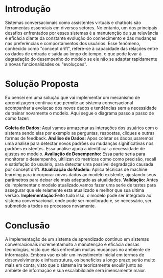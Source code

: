 # Introdução
Sistemas conversacionais como assistentes virtuais e chatbots são ferramentas essenciais em diversos setores. No entanto, um dos principais desafios enfrentados por esses sistemas é a manutenção de sua relevância e eficácia diante da constante evolução do conhecimento e das mudanças nas preferências e comportamentos dos usuários. Esse fenômeno, conhecido como "concept drift", refere-se à capacidade das relações  entre os dados de entrada e saída ao longo do tempo, o que pode levar à degradação do desempenho do modelo se ele não se adaptar rapidamente a novas funcionalidades ou "evoluçoes".

# Solução Proposta
Eu pensei em uma solução que vai implementar um mecanismo de aprendizagem contínua que permite ao sistema conversacional acompanhar a evolucao dos novos dados e tendências sem a necessidade de treinar novamente o modelo. Aqui segue o diagrama passo a passo de como fazer:

**Coleta de Dados:** Aqui vamos armazenar as interações dos usuários com o sistema sendo elas por exemplo as perguntas, respostas, cliques e outras formas de feedback.
**Análise de Dados:** Apos coletar os dados,usaremos uma analise para detectar novos padrões ou mudanças significativas nos padrões existentes. Essa análise ajuda a identificar a necessidade de ajustes no modelo.
**Avaliação de Desempenho:** Essa parte seria para monitorar o desempenho, ultilizan do metricas como como precisão, recall e satisfação do usuário, para detectar uma possível degradação causada por concept drift.
**Atualização do Modelo:** Aplica técnicas de machine learning para incorporar novos dados ao modelo existente, ajustando seus parâmetros para deixar ele mais adaptado as atualidades.
**Validação:** Antes de implementar o modelo atualizado,vamos fazer uma serie de testes para assegurar que ele relamente esta atualizado e melhor que sua ultima versão.
**Implementação**:Feito tudo isso, o modelo pode ser integrado ao sistema conversacional, onde pode ser monitorado e, se necessário, ser submetido a todos os processos novamente.

# Conclusão
A implementação de um sistema de aprendizado contínuo em sistemas conversacionais incrementamuito a  manutenção e eficácia dessas tecnologias, visto que elas enfrentam muitas mudanças no ambiente de informação. Embora vao existir um investimento inicial em termos de desenvolvimento e infraestrutura, os benefícios a longo prazo,serão muito mais em conta, visto que o sistema ira teoricamente evoulir junto ao ambiete de informação e sua escalabildiade sera imensamente maior.

